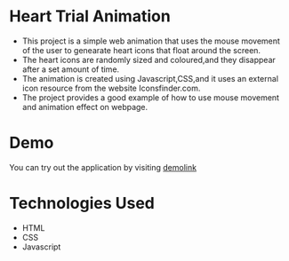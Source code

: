 # Heart Trial Animation

* This project is a simple web animation that uses the mouse movement of the user to genearate heart icons that float around the screen.
* The heart icons are randomly sized and coloured,and they disappear after a set amount of time.
* The animation is created using Javascript,CSS,and it uses an external icon resource from the website Iconsfinder.com.
* The project provides a good example of how to use mouse movement and      animation effect on webpage.

# Demo

You can try  out the application by visiting [demolink](http://127.0.0.1:5500/Projects/Heart%20Trial%20Animation/)

# Technologies Used

* HTML
* CSS
* Javascript

